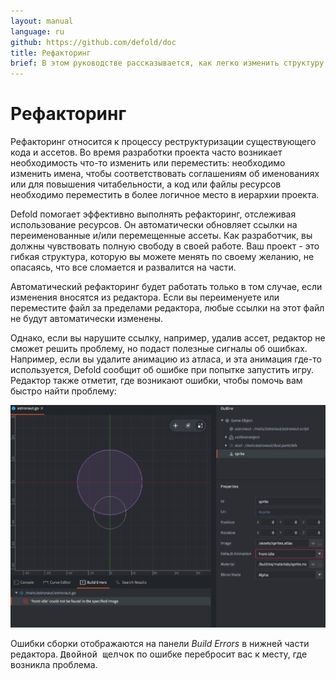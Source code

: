 ```yaml
---
layout: manual
language: ru
github: https://github.com/defold/doc
title: Рефакторинг
brief: В этом руководстве рассказывается, как легко изменить структуру проекта с помощью мощного рефакторинга. 
---
```


# Рефакторинг

Рефакторинг относится к процессу реструктуризации существующего кода и ассетов. Во время разработки проекта часто возникает необходимость что-то изменить или переместить: необходимо изменить имена, чтобы соответствовать соглашениям об именованиях или для повышения читабельности, а код или файлы ресурсов необходимо переместить в более логичное место в иерархии проекта. 

Defold помогает эффективно выполнять рефакторинг, отслеживая использование ресурсов. Он автоматически обновляет ссылки на переименованные и/или перемещенные ассеты. Как разработчик, вы должны чувствовать полную свободу в своей работе. Ваш проект - это гибкая структура, которую вы можете менять по своему желанию, не опасаясь, что все сломается и развалится на части. 

<div class='important' markdown='1'>
Автоматический рефакторинг будет работать только в том случае, если изменения вносятся из редактора. Если вы переименуете или переместите файл за пределами редактора, любые ссылки на этот файл не будут автоматически изменены. 
</div>

Однако, если вы нарушите ссылку, например, удалив ассет, редактор не сможет решить проблему, но подаст полезные сигналы об ошибках. Например, если вы удалите анимацию из атласа, и эта анимация где-то используется, Defold сообщит об ошибке при попытке запустить игру. Редактор также отметит, где возникают ошибки, чтобы помочь вам быстро найти проблему: 

![Ошибка рефакторинга](/manuals/images/workflow/delete_error.png)

Ошибки сборки отображаются на панели *Build Errors* в нижней части редактора. <kbd>Двойной щелчок</kbd> по ошибке перебросит вас к месту, где возникла проблема.